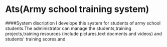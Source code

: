 # Ats(Army school training system)
####System discription
I develope this system for students of army school students.The administrator can manage the students,training projects,training resources (include pictures,text docments and videos) and students' training scores.and 
